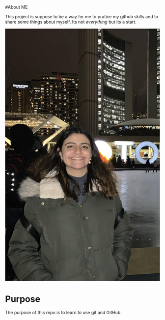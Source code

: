 #About ME

This project is suppose to be a way for me to pratice my github
 skills and to share some things about myself. Its not *everything*
 but its a start.

 ![Picture of Caroline](profile.jpg) 

 # Purpose

The purpose of this repo is to learn to use git and GitHub
